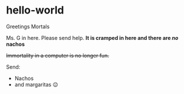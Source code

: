 # hello-world
Greetings Mortals

Ms. G in here. Please send help.
**It is cramped in here and there are _no_ nachos**

~~Immortality in a computer is no longer fun.~~

Send: 
- Nachos 
- and margaritas
:wink:

